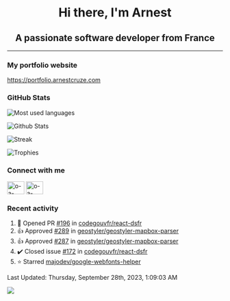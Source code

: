<h1 align="center">Hi there, I'm Arnest</h1>
<h2 align="center">A passionate software developer from France</h2>

---

### My portfolio website

https://portfolio.arnestcruze.com

### GitHub Stats

![Most used languages](https://github-readme-stats.vercel.app/api/top-langs/?username=ocruze&langs_count=10&layout=compact&hide=tsql)

![Github Stats](https://github-readme-stats.vercel.app/api?username=ocruze&count_private=true&show_icons=true&title_color=fff&text_color=fff&bg_color=30,36d1dc,904e95)

![Streak](https://github-readme-streak-stats.herokuapp.com/?user=ocruze&)

![Trophies](https://github-profile-trophy.vercel.app/?username=ocruze)

### Connect with me

<p align="left">
  <a href="mailto:o.cruze@live.com" target="blank"><img align="center" src="https://upload.wikimedia.org/wikipedia/commons/d/df/Microsoft_Office_Outlook_%282018%E2%80%93present%29.svg" alt="o-a-cruze" height="30" width="40" /></a>
  <a href="https://linkedin.com/in/o-a-cruze" target="blank"><img align="center" src="https://raw.githubusercontent.com/rahuldkjain/github-profile-readme-generator/master/src/images/icons/Social/linked-in-alt.svg" alt="o-a-cruze" height="30" width="40" /></a>
</p>

### Recent activity

<!--RECENT_ACTIVITY:start-->
1. 💪 Opened PR [#196](https://github.com/codegouvfr/react-dsfr/pull/196) in [codegouvfr/react-dsfr](https://github.com/codegouvfr/react-dsfr)
2. 👍 Approved [#289](https://github.com/geostyler/geostyler-mapbox-parser/pull/289#pullrequestreview-1610678677) in [geostyler/geostyler-mapbox-parser](https://github.com/geostyler/geostyler-mapbox-parser)
3. 👍 Approved [#287](https://github.com/geostyler/geostyler-mapbox-parser/pull/287#pullrequestreview-1610675128) in [geostyler/geostyler-mapbox-parser](https://github.com/geostyler/geostyler-mapbox-parser)
4. ✔️ Closed issue [#172](https://github.com/codegouvfr/react-dsfr/issues/172) in [codegouvfr/react-dsfr](https://github.com/codegouvfr/react-dsfr)
5. ⭐ Starred [majodev/google-webfonts-helper](https://github.com/majodev/google-webfonts-helper)
<!--RECENT_ACTIVITY:end-->

<!--RECENT_ACTIVITY:last_update-->
Last Updated: Thursday, September 28th, 2023, 1:09:03 AM
<!--RECENT_ACTIVITY:last_update_end-->

[![](https://visitcount.itsvg.in/api?id=ocruze&label=Profile%20Views&pretty=false)](https://visitcount.itsvg.in)
